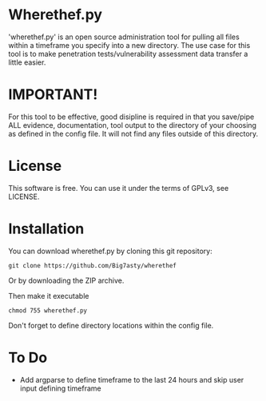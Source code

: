 # Wherethef.py

'wherethef.py' is an open source administration tool for pulling all files within a timeframe you specify into a new directory. The use case for this tool is to make penetration tests/vulnerability assessment data transfer a little easier.

# IMPORTANT!

For this tool to be effective, good disipline is required in that you save/pipe ALL evidence, documentation, tool output to the directory of your choosing as defined in the config file. It will not find any files outside of this directory.

# License

This software is free. You can use it under the terms of GPLv3, see LICENSE.

# Installation

 You can download wherethef.py by cloning this git repository:

    git clone https://github.com/Big7asty/wherethef
    
Or by downloading the ZIP archive.

Then make it executable
    
    chmod 755 wherethef.py

Don't forget to define directory locations within the config file.

# To Do

- Add argparse to define timeframe to the last 24 hours and skip user input defining timeframe
